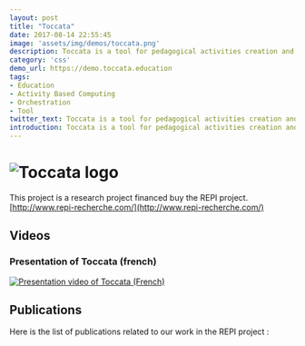 ```yaml
---
layout: post
title: "Toccata"
date: 2017-08-14 22:55:45
image: 'assets/img/demos/toccata.png'
description: Toccata is a tool for pedagogical activities creation and management.
category: 'css'
demo_url: https://demo.toccata.education
tags:
- Education
- Activity Based Computing
- Orchestration
- Tool
twitter_text: Toccata is a tool for pedagogical activities creation and management.
introduction: Toccata is a tool for pedagogical activities creation and management.
---
```


# ![Toccata logo](https://github.com/lachand/Toccata/blob/master/readme_files/toccata_logo.png?raw=true) 
This project is a research project financed buy the REPI project. [http://www.repi-recherche.com/](http://www.repi-recherche.com/)

## Videos
### Presentation of Toccata (french)
[![Presentation video of Toccata (French)](https://img.youtube.com/vi/RdKIndS-Znc/0.jpg)](https://www.youtube.com/watch?v=RdKIndS-Znc)


## Publications
Here is the list of publications related to our work in the REPI project :





